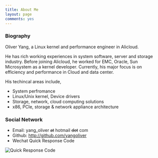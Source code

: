 ```yaml
---
title: About Me
layout: page
comments: yes
---
```


### Biography

Oliver Yang, a Linux kernel and performance engineer in Alicloud.

He has rich working experiences in system software, server and storage industry. Before joining Alicloud, he worked for EMC, Oracle, Sun Microsystem as a kernel developer.
Currently, his major focus is on efficiency and performance in Cloud and data center.

His techincal areas include,

- System perfromance
- Linux/Unix kernel, Device drivers
- Storage, network, cloud computing solutions
- x86, PCIe, storage & network appliance architecture

### Social Network
<script src="//platform.linkedin.com/in.js" type="text/javascript"></script>
<script type="IN/MemberProfile" data-id="https://www.linkedin.com/in/yayong" data-format="inline" data-related="false"></script>
- Email: yang_oliver ~~at~~ hotmail ~~dot~~ com
- Github: <http://github.com/yangoliver>
- Wechat Quick Response Code

![Quick Response Code](/media/images/wechat_account.jpg "Please scan it by your wechat app")
